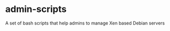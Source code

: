 admin-scripts
=============

A set of bash scripts that help admins to manage Xen based Debian servers
